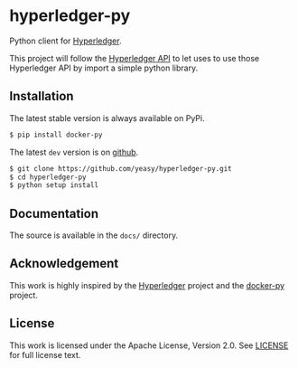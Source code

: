# hyperledger-py
Python client for [Hyperledger](https://github.com/hyperledger/hyperledger).

This project will follow the [Hyperledger API](https://github.com/hyperledger/fabric/tree/master/docs/API) to let uses to use those Hyperledger API by import a simple python library.

## Installation
The latest stable version is always available on PyPi.
```sh
$ pip install docker-py
```

The latest `dev` version is on [github](https://github.com/yeasy/hyperledger-py).
```sh
$ git clone https://github.com/yeasy/hyperledger-py.git
$ cd hyperledger-py
$ python setup install
```

## Documentation
The source is available in the `docs/` directory.

## Acknowledgement

This work is highly inspired by the [Hyperledger](https://github.com/hyperledger/hyperledger) project and the [docker-py](https://github.com/docker/docker-py) project.

## License

This work is licensed under the Apache License, Version 2.0. See [LICENSE](LICENSE) for full license text.
